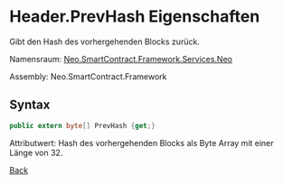 # Header.PrevHash Eigenschaften

Gibt den Hash des vorhergehenden Blocks zurück.

Namensraum: [Neo.SmartContract.Framework.Services.Neo](../../neo.md)

Assembly: Neo.SmartContract.Framework

## Syntax

```c#
public extern byte[] PrevHash {get;}
```

Attributwert: Hash des vorhergehenden Blocks als Byte Array mit einer Länge von 32.



[Back](../header.md)
